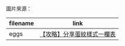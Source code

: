 圖片來源：

|filename|link|
|--|--|
|eggs|[【攻略】分享蛋紋樣式一欄表](https://forum.gamer.com.tw/C.php?bsn=5786&snA=162432&tnum=1&subbsn=11)|
